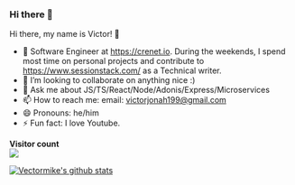 ### Hi there 👋

Hi there, my name is Victor! 👋
- 🔭 Software Engineer at https://crenet.io. During the weekends, I spend most time on personal projects and contribute to https://www.sessionstack.com/ as a Technical writer.
- 👯 I’m looking to collaborate on anything nice :)
- 💬 Ask me about JS/TS/React/Node/Adonis/Express/Microservices
- 📫 How to reach me: email: victorjonah199@gmail.com
- 😄 Pronouns: he/him
- ⚡ Fun fact: I love Youtube.



<p align="left"> 
  <b>Visitor count</b><br>
  <img src="https://profile-counter.glitch.me/Vectormike/count.svg" />
</p>


[![Vectormike's github stats](https://github-readme-stats.vercel.app/api?username=vectormike&show_icons=true&theme=dracula)](https://github.com/vectormike/github-readme-stats)
